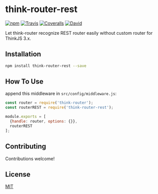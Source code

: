 # think-router-rest

[![npm](https://img.shields.io/npm/v/think-router-rest.svg?style=flat-square)]()
[![Travis](https://img.shields.io/travis/thinkjs/think-router-rest.svg?style=flat-square)]()
[![Coveralls](https://img.shields.io/coveralls/thinkjs/think-router-rest/master.svg?style=flat-square)]()
[![David](https://img.shields.io/david/thinkjs/think-router-rest.svg?style=flat-square)]()

Let think-router recognize REST router easily without custom router for ThinkJS 3.x.

## Installation

```sh
npm install think-router-rest --save
```

## How To Use

append this middleware in `src/config/middleware.js`:

```js
const router = require('think-router');
const routerREST = require('think-router-rest');

module.exports = [
  {handle: router, options: {}},
  routerREST
];
```

## Contributing

Contributions welcome!

## License

[MIT](https://github.com/thinkjs/think-router-rest/blob/master/LICENSE)


